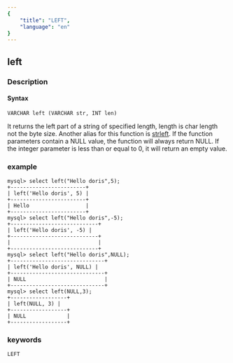 ```yaml
---
{
    "title": "LEFT",
    "language": "en"
}
---
```


<!-- 
Licensed to the Apache Software Foundation (ASF) under one
or more contributor license agreements.  See the NOTICE file
distributed with this work for additional information
regarding copyright ownership.  The ASF licenses this file
to you under the Apache License, Version 2.0 (the
"License"); you may not use this file except in compliance
with the License.  You may obtain a copy of the License at

  http://www.apache.org/licenses/LICENSE-2.0

Unless required by applicable law or agreed to in writing,
software distributed under the License is distributed on an
"AS IS" BASIS, WITHOUT WARRANTIES OR CONDITIONS OF ANY
KIND, either express or implied.  See the License for the
specific language governing permissions and limitations
under the License.
-->

## left
### Description
#### Syntax

`VARCHAR left (VARCHAR str, INT len)`


It returns the left part of a string of specified length, length is char length not the byte size. Another alias for this function is [strleft](./strleft.md).
If the function parameters contain a NULL value, the function will always return NULL. If the integer parameter is less than or equal to 0, it will return an empty value.

### example

```
mysql> select left("Hello doris",5);
+------------------------+
| left('Hello doris', 5) |
+------------------------+
| Hello                  |
+------------------------+
mysql> select left("Hello doris",-5);
+----------------------------+
| left('Hello doris', -5) |
+----------------------------+
|                            |
+----------------------------+
mysql> select left("Hello doris",NULL);
+------------------------------+
| left('Hello doris', NULL) |
+------------------------------+
| NULL                         |
+------------------------------+
mysql> select left(NULL,3);
+------------------+
| left(NULL, 3) |
+------------------+
| NULL             |
+------------------+
```
### keywords
    LEFT
